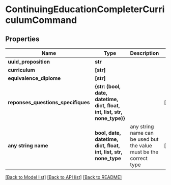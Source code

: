 # ContinuingEducationCompleterCurriculumCommand


## Properties
Name | Type | Description | Notes
------------ | ------------- | ------------- | -------------
**uuid_proposition** | **str** |  | 
**curriculum** | **[str]** |  | 
**equivalence_diplome** | **[str]** |  | 
**reponses_questions_specifiques** | **{str: (bool, date, datetime, dict, float, int, list, str, none_type)}** |  | [optional] 
**any string name** | **bool, date, datetime, dict, float, int, list, str, none_type** | any string name can be used but the value must be the correct type | [optional]

[[Back to Model list]](../README.md#documentation-for-models) [[Back to API list]](../README.md#documentation-for-api-endpoints) [[Back to README]](../README.md)


